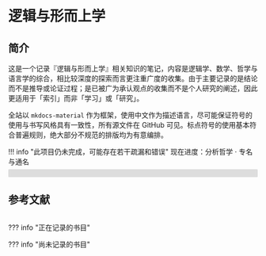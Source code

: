 # 逻辑与形而上学

## 简介
这是一个记录『逻辑与形而上学』相关知识的笔记，内容是逻辑学、数学、哲学与语言学的综合，相比较深度的探索而言更注重广度的收集。由于主要记录的是结论而不是推导或论证过程；是已被广为承认观点的收集而不是个人研究的阐述，因此更适用于「索引」而非「学习」或「研究」。

全站以 `mkdocs-material` 作为框架，使用中文作为描述语言，尽可能保证符号的使用与书写风格具有一致性，所有源文件在 GitHub 可见。标点符号的使用基本符合普遍规则，绝大部分不规范的排版均为有意编排。

!!! info "此项目仍未完成，可能存在若干疏漏和错误"
    <label> 现在进度：分析哲学 · 专名与通名 </label>
    <div class="progress-container">
        <div class="progress-percentage"> </div>
    </div>

## 参考文献

<div class="ref"> </div>

??? info "正在记录的书目"
    <div class="ongoing"> </div>

??? info "尚未记录的书目"
    <div class="uncomp"> </div>

<script>
const refList = [
    {
        author: ["华东师范大学哲学系逻辑学教研室"],
        title: "形式逻辑",
        type: "M",
        press: "华东师大出版社",
        locate: "上海",
        year: 2016,
        page: [1, 193]
    },
    {
        author: ["[英]Julian Baggini", "[美]Peter S. Fosl"],
        title: "简单的哲学",
        type: "M",
        trans: ["陶涛"],
        press: "中国人民大学出版社",
        locate: "北京",
        year: 2016,
        page: [1, 266]
    },
    {
        author: ["[英]Patrick J. Hurley"],
        title: "简明逻辑学导论",
        type: "M",
        trans: ["陈波", "宋文淦", "熊力文", "谷振诣"],
        press: "世界图书出版公司",
        locate: "北京",
        year: 2010,
        page: [85, 140]
    },
    {
        author: ["Robin Turner", "Nick Nicholas"],
        title: "Lojban For Beginners",
        type: "EB/OL",
        page: [1, 185],
        plot: 0
    },
    {
        author: ["蔡曙山"],
        title: "认知科学导论",
        type: "M",
        press: "人民出版社",
        locate: "北京",
        year: 2021,
        page: [1, 697]
    },
    {
        author: ["赵毅衡"],
        title: "符号学：原理与推演",
        type: "M",
        press: "南京大学出版社",
        locate: "南京",
        year: 2016,
        page: [1, 370],
        plot: 0
    },
    {
        author: ["陈波"],
        title: "逻辑哲学",
        type: "M",
        press: "北京大学出版社",
        locate: "北京",
        year: 2006,
        page: [1, 364],
        plot: 208 + 20
    },
    {
        author: ["[美]Stewart Shapiro"],
        title: "数学哲学：对数学的思考",
        type: "M",
        trans: ["郝兆宽", "杨睿之"],
        press: "复旦大学出版社",
        locate: "上海",
        year: 2009,
        page: [1, 281]
    },
    {
        author: ["马明辉"],
        title: "结构证明论",
        type: "M",
        press: "科学出版社",
        locate: "北京",
        year: 2019,
        page: [1, 252],
        plot: 28
    },
    {
        author: ["郝兆宽", "杨睿之", "杨跃"],
        title: "数理逻辑：证明及其限度",
        type: "M",
        press: "复旦大学出版社",
        locate: "上海",
        year: 2014,
        page: [1, 236],
        plot: 0
    },
    {
        author: ["张清宇"],
        title: "逻辑哲学九章",
        type: "M",
        press: "江苏人民出版社",
        locate: "南京",
        year: 2004,
        page: [234, 264],
        plot: 0
    },
    {
        author: ["姚宁远"],
        title: "初等模型论",
        type: "M",
        press: "复旦大学出版社",
        locate: "上海",
        year: 2018,
        page: [1, 229],
        plot: 30
    },
    {
        author: ["郝兆宽", "杨睿之", "杨跃"],
        title: "递归论：算法与随机性基础",
        type: "M",
        press: "复旦大学出版社",
        locate: "上海",
        year: 2018,
        page: [1, 191],
        plot: 92
    },
    {
        author: ["[美]Thomas H. Cormen", "[美]Charles E. Leiserson", "[美]Ronald L. Rivest", "[美]Clifford Stein"],
        title: "算法导论",
        type: "M",
        trans: ["殷建平", "徐云", "王刚", "刘晓光", "苏明", "邹恒明", "王宏志"],
        press: "机械工业出版社",
        locate: "上海",
        year: 2013,
        page: [25, 36]
    },
    {
        author: ["[美]Michael Sipser"],
        title: "计算理论导引",
        type: "M",
        trans: ["唐常杰", "陈鹏", "向勇", "刘齐宏"],
        press: "机械工业出版社",
        locate: "上海",
        year: 2020,
        page: [174, 246]
    },
    {
        author: ["John Stillwell"],
        title: "Reverse Mathematics: Proofs from the Inside out",
        type: "M",
        press: "Princeton University Press",
        locate: "Oxford",
        year: 2018,
        page: [1, 167],
        plot: 0
    },
    {
        author: ["郝兆宽", "杨跃"],
        title: "集合论：对无穷概念的探索",
        type: "M",
        press: "复旦大学出版社",
        locate: "上海",
        year: 2014,
        page: [1, 237],
        plot: 61
    },
    {
        author: ["周焕山"],
        title: "初等代数研究",
        type: "M",
        press: "高等教育出版社",
        locate: "北京",
        year: 2014,
        page: [56, 377]
    },
    {
        author: ["胡典顺", "徐汉文"],
        title: "初等数论",
        type: "M",
        press: "科学出版社",
        locate: "北京",
        year: 2017,
        page: [1, 151]
    },
    {
        author: ["フィッシュ"],
        title: "巨大数論",
        type: "M",
        press: "株式会社インプレス R&D",
        locate: "東京",
        year: 2018,
        page: [1, 258],
        plot: 0
    },
    {
        author: ["张巍", "阚海斌", "倪卫明"],
        title: "线性代数",
        type: "M",
        press: "科学出版社",
        locate: "北京",
        year: 2016,
        page: [1, 169],
        plot: 88
    },
    {
        author: ["吕林根", "徐子道"],
        title: "解析几何",
        type: "M",
        press: "高等教育出版社",
        locate: "北京",
        year: 2006,
        page: [1, 295],
        plot: 0
    },
    {
        author: ["[苏]М. М. По́стников"],
        title: "几何讲义：解析几何",
        type: "M",
        trans: ["周友成"],
        press: "高等教育出版社",
        locate: "北京",
        year: 1992,
        page: [1, 230],
        plot: 0
    },
    {
        author: ["熊金城"],
        title: "点集拓扑讲义",
        type: "M",
        press: "高等教育出版社",
        locate: "北京",
        year: 2020,
        page: [1, 162]
    },
    {
        author: ["赵一鸣", "阚海斌", "吴永辉"],
        title: "离散数学",
        type: "M",
        press: "人民邮电出版社",
        locate: "北京",
        year: 2011,
        page: [2, 141]
    },
    {
        author: ["欧阳光中", "朱学炎", "金福临", "陈传璋"],
        title: "数学分析",
        type: "M",
        press: "高等教育出版社",
        locate: "北京",
        year: 2018,
        page: [1, 526],
        plot: 0
    },
    {
        author: ["陈有祺"],
        title: "形式语言与自动机",
        type: "M",
        press: "机械工业出版社",
        locate: "上海",
        year: 2008,
        page: [1, 227]
    },
    {
        author: ["蔡曙山", "邹崇理"],
        title: "自然语言形式理论研究",
        type: "M",
        press: "人民出版社",
        locate: "北京",
        year: 2010,
        page: [1, 604],
        plot: 294
    }
];

const [plot, total] = refList.reduce(([plot, total], item) => {
    item.total = item.page[1] - item.page[0] + 1;
    item.plot = item.plot ?? item.total;
    item.percent = (100 * item.plot / item.total).toFixed(2) + "%";
    plot += item.plot;
    total += item.total;
    return [plot, total];
}, [0, 0]);
const progress = (100 * plot / total);
const progressBar = document.querySelector(".progress-percentage");
progressBar.innerText = progress.toFixed(2) + "%";
progressBar.style.width = progress.toFixed(0) + "%";

const renderRef = (query, filterCond) => {
refList
    .filter(filterCond)
    .map((item => {
        const catRef = (item) => {
            const { author, title, type, trans, press, locate, year, page } = item;
            return `${author.join(", ")}. ` +
                `${title}[${type}]. ` + (type === "M"
                    ? (trans ? `${trans.join(",")},译. ` : ``) +
                        `${press}:${locate}, ${year}: ${page[0]}-${[page[1]]}.`
                    : ``
                )
        };
        return catRef(item);
    }))
    .forEach((item, index) => {
        const newEntry = document.createElement("div");
        const newValue = document.createElement("div");
        const newIndex = document.createElement("div");
        newEntry.className = "entry";
        newValue.className = "value";
        newIndex.className = "index";
        newValue.innerText = item;
        newIndex.innerText = index + 1;
        newEntry.append(newIndex);
        newEntry.append(newValue);
        document.querySelector(query).append(newEntry);
    });
};

renderRef(".ref", (item) => item.plot);
renderRef(".ongoing", (item) => item.plot && item.plot < item.total);
renderRef(".uncomp", (item) => !item.plot);
</script>

<style>
.ref {
    display: flex;
    flex-direction: column;
}

.entry {
    display: flex;
    flex-direction: row;
}

.index {
    min-width: 2.4em;
    font-weight: 600;
}
.index:before {
    content: "[";
}
.index:after {
    content: "]";
}

.value {
    flex-grow: 1;
}

.progress-container {
    margin-top: -8px;
    height: 16px;
    width: 100%;
    background-color: #ddd;
    border-radius: 0.1rem;
}

.progress-percentage {
    text-align: right;
    font-size: 12px;
    padding-right: 8px;
    line-height: 16px;
    background-color: rgb(0, 184, 212);
    border-radius: 0.1rem;
    color: white;
}
</style>
